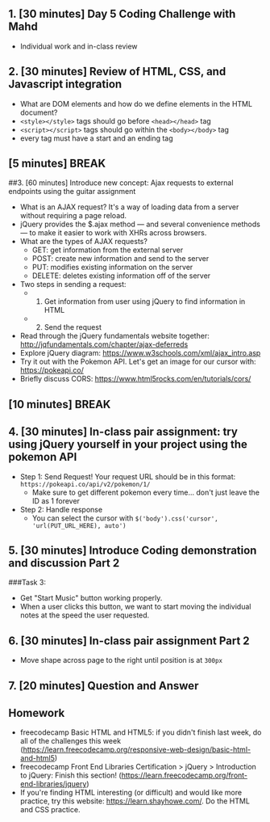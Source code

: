 ## 1. [30 minutes] Day 5 Coding Challenge with Mahd
- Individual work and in-class review

## 2. [30 minutes] Review of HTML, CSS, and Javascript integration
- What are DOM elements and how do we define elements in the HTML document?
- `<style></style>` tags should go before `<head></head>` tag
- `<script></script>` tags should go within the `<body></body>` tag
- every tag must have a start and an ending tag

## [5 minutes] BREAK 

##3. [60 minutes] Introduce new concept: Ajax requests to external endpoints using the guitar assignment
- What is an AJAX request? It's a way of loading data from a server without requiring a page reload. 
- jQuery provides the $.ajax method — and several convenience methods — to make it easier to work with XHRs across browsers.
- What are the types of AJAX requests? 
	* GET: get information from the external server
	* POST: create new information and send to the server
	* PUT: modifies existing information on the server
	* DELETE: deletes existing information off of the server
- Two steps in sending a request:
	* 1. Get information from user using jQuery to find information in HTML
	* 2. Send the request
- Read through the jQuery fundamentals website together: http://jqfundamentals.com/chapter/ajax-deferreds
- Explore jQuery diagram: https://www.w3schools.com/xml/ajax_intro.asp
- Try it out with the Pokemon API. Let's get an image for our cursor with: https://pokeapi.co/
- Briefly discuss CORS: https://www.html5rocks.com/en/tutorials/cors/

## [10 minutes] BREAK

## 4. [30 minutes] In-class pair assignment: try using jQuery yourself in your project using the pokemon API
- Step 1: Send Request! Your request URL should be in this format: `https://pokeapi.co/api/v2/pokemon/1/`
	* Make sure to get different pokemon every time... don't just leave the ID as 1 forever
- Step 2: Handle response
	* You can select the cursor with `$('body').css('cursor', 'url(PUT_URL_HERE), auto')`

## 5. [30 minutes] Introduce Coding demonstration and discussion Part 2
###Task 3:
- Get "Start Music" button working properly. 
- When a user clicks this button, we want to start moving the individual notes at the speed the user requested.

## 6. [30 minutes] In-class pair assignment Part 2
- Move shape across page to the right until position is at `300px`

## 7. [20 minutes] Question and Answer 

## Homework
- freecodecamp Basic HTML and HTML5: if you didn't finish last week, do all of the challenges this week (https://learn.freecodecamp.org/responsive-web-design/basic-html-and-html5)
- freecodecamp Front End Libraries Certification > jQuery > Introduction to jQuery: Finish this section! (https://learn.freecodecamp.org/front-end-libraries/jquery)
- If you're finding HTML interesting (or difficult) and would like more practice, try this website: https://learn.shayhowe.com/. Do the HTML and CSS practice.